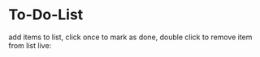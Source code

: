 # To-Do-List
add items to list, click once to mark as done, double click to remove item from list 
live:
